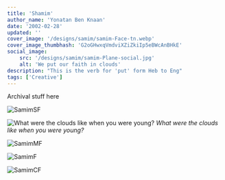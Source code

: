 ```yaml
---
title: 'Shamim'
author_name: 'Yonatan Ben Knaan'
date: '2002-02-28'
updated: ''
cover_image: '/designs/samim/samim-Face-tn.webp'
cover_image_thumbhash: 'G2oGHwxqVmdviXZiZkiIp5eBWcAnBHkE'
social_image: 
    src: '/designs/samim/samim-Plane-social.jpg'
    alt: 'We put our faith in clouds'
description: "This is the verb for 'put' form Heb to Eng"
tags: ['Creative']
---
```


Archival stuff here

![SamimSF](/designs/samim/samim-Face.webp)

![What were the clouds like when you were young?](/designs/samim/samim-Clude.webp)
*What were the clouds like when you were young?*

![SamimMF](/designs/samim/samim-Cum.webp)

![SamimF](/designs/samim/samim-Musterbate.webp)

![SamimCF](/designs/samim/samim-Plane.webp)












